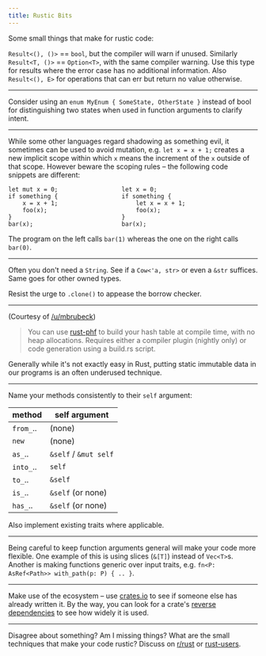 ```yaml
---
title: Rustic Bits
---
```


Some small things that make for rustic code:

`Result<(), ()>` == `bool`, but the compiler will warn if unused.
Similarly `Result<T, ()>` == `Option<T>`, with the same compiler 
warning. Use this type for results where the error case has no 
additional information. Also `Result<(), E>` for operations that can 
err but return no value otherwise.

----

Consider using an `enum MyEnum { SomeState, OtherState }` instead of
bool for distinguishing two states when used in function arguments to
clarify intent.

----

While some other languages regard shadowing as something evil, it sometimes 
can be used to avoid mutation, e.g. `let x = x + 1;` creates a new 
implicit scope within which `x` means the increment of the `x` outside 
of that scope. However beware the scoping rules – the following code 
snippets are different:

```
let mut x = 0;                  let x = 0;
if something {                  if something {
    x = x + 1;                      let x = x + 1;
    foo(x);                         foo(x);
}                               }
bar(x);                         bar(x);
```

The program on the left calls `bar(1)` whereas the one on the right 
calls `bar(0)`.

----

Often you don't need a `String`. See if a `Cow<'a, str>` or even a 
`&str` suffices. Same goes for other owned types.

Resist the urge to `.clone()` to appease the borrow checker.

----

(Courtesy of [/u/mbrubeck](https://reddit.com/user/mbrubeck)) 

> You can use [rust-phf](https://github.com/sfackler/rust-phf) to build 
your hash table at compile time, with no heap allocations. Requires 
either a compiler plugin (nightly only) or code generation using a 
build.rs script.

Generally while it's not exactly easy in Rust, putting static immutable 
data in our programs is an often underused technique.

----

Name your methods consistently to their `self` argument:

|method    |self argument        |
|----------|---------------------|
|`from_`.. |(none)               |
|`new`     |(none)               |
|`as_`..   |`&self` / `&mut self`|
|`into_`.. |`self`               |
|`to_`..   |`&self`              |
|`is_`..   |`&self` (or none)    |
|`has_`..  |`&self` (or none)    |

Also implement existing traits where applicable.

----

Being careful to keep function arguments general will make your code more
flexible. One example of this is using slices (`&[T]`) instead of 
`Vec<T>`s. Another is making functions generic over input traits, e.g.
`fn<P: AsRef<Path>> with_path(p: P) { .. }`.

----

Make use of the ecosystem – use [crates.io](https://crates.io) to see 
if someone else has already written it. By the way, you can look for a crate's
[reverse dependencies](https://crates.io/crates/clippy/reverse_dependencies)
to see how widely it is used.

----

Disagree about something? Am I missing things? What are the small 
techniques that make your code rustic? Discuss on 
[r/rust](https://www.reddit.com/r/rust/comments/459w64/blog_rustic_bits/) or
[rust-users](https://users.rust-lang.org/t/blog-rustic-bits/4597/10).
